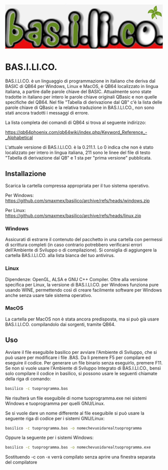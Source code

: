 ![githubstrip](basilico-orizzontale.png)

# BAS.I.LI.CO.

BAS.I.LI.CO. è un linguaggio di programmazione in italiano che deriva dal BASIC di QB64 per Windows, Linux e MacOS, è QB64 localizzato in lingua italiana, a partire dalle parole chiave del BASIC. Attualmente sono state tradotte in italiano per intero le parole chiave originali QBasic e non quelle specifiche del QB64. Nel file "Tabella di derivazione dal QB" c'è la lista delle parole chiave di QBasic e la relativa traduzione in BAS.I.LI.CO., non sono stati ancora tradotti i messaggi di errore.

La lista completa dei comandi di QB64 si trova al seguente indirizzo:

https://qb64phoenix.com/qb64wiki/index.php/Keyword_Reference_-_Alphabetical

L'attuale versione di BAS.I.LI.CO. è la 0.211.1. Lo 0 indica che non è stato localizzato per intero in lingua italiana, 211 sono le linee del file di testo "Tabella di derivazione dal QB" e 1 sta per "prima versione" pubblicata.

## Installazione

Scarica la cartella compressa appropriata per il tuo sistema operativo.

Per Windows:
https://github.com/smaxmex/basilico/archive/refs/heads/windows.zip

Per Linux:
https://github.com/smaxmex/basilico/archive/refs/heads/linux.zip

### Windows

Assicurati di estrarre il contenuto del pacchetto in una cartella con permessi di scrittura completi (in caso contrario potrebbero verificarsi errori dell'Ambiente di Sviluppo o di compilazione). Si consiglia di aggiungere la cartella BAS.I.LI.CO. alla lista bianca del tuo antivirus.

### Linux

Dipendenze: OpenGL, ALSA e GNU C++ Compiler. Oltre alla versione specifica per Linux, la versione di BAS.I.LI.CO. per Windows funziona pure usando WINE, permettendo così di creare facilmente software per Windows anche senza usare tale sistema operativo.

### MacOS

La cartella per MacOS non è stata ancora predisposta, ma si può già usare BAS.I.LI.CO. compilandolo dai sorgenti, tramite QB64.

## Uso

Avviare il file eseguibile basilico per avviare l'Ambiente di Sviluppo, che si può usare per modificare i file .BAS. Da lì premere F5 per compilare ed eseguire il codice. Per generare un file binario senza eseguirlo, premere F11. Se non si vuole usare l'Ambiente di Sviluppo Integrato di BAS.I.LI.CO., bensì solo compilare il codice in basilico, si possono usare le seguenti chiamate della riga di comando:

```bash
basilico -c tuoprogramma.bas
```

Ne risulterà un file eseguibile di nome tuoprogramma.exe nei sistemi Windows e tuoprogramma per quelli GNU/Linux.

Se si vuole dare un nome differente al file eseguibile si può usare la seguente riga di codice per i sistemi GNU/Linux:

```bash
basilico -c tuoprogramma.bas -o nomechevuoidarealtuoprogramma
```

Oppure la seguente per i sistemi Windows:

```bash
basilico -c tuoprogramma.bas -o nomechevuoidarealtuoprogramma.exe
```

Sostituendo -c con -x verrà compilato senza aprire una finestra separata del compilatore
